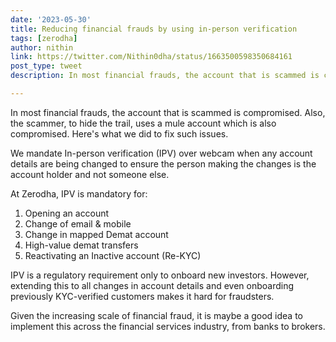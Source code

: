 ```yaml
---
date: '2023-05-30'
title: Reducing financial frauds by using in-person verification
tags: [zerodha]
author: nithin
link: https://twitter.com/Nithin0dha/status/1663500598350684161
post_type: tweet
description: In most financial frauds, the account that is scammed is compromised...

---
```


In most financial frauds, the account that is scammed is compromised. Also, the scammer, to hide the trail, uses a mule account which is also compromised. Here's what we did to fix such issues.

We mandate In-person verification (IPV) over webcam when any account details are being changed to ensure the person making the changes is the account holder and not someone else.

At Zerodha, IPV is mandatory for:
1. Opening an account
2. Change of email & mobile
3. Change in mapped Demat account
4. High-value demat transfers
5. Reactivating an Inactive account (Re-KYC)

IPV is a regulatory requirement only to onboard new investors. However, extending this to all changes in account details and even onboarding previously KYC-verified customers makes it hard for fraudsters.

Given the increasing scale of financial fraud, it is maybe a good idea to implement this across the financial services industry, from banks to brokers.

